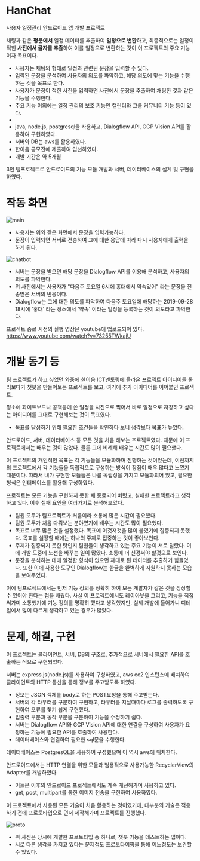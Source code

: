 # HanChat
사용자 일정관리 안드로이드 앱 개발 프로젝트

채팅과 같은 **평문에서** 일정 데이터를 추출하여 **일정으로 변환**하고,
최종적으로는 일정이 적힌 **사진에서 글자를 추출**하여 이를 일정으로 변환하는 것이 이 프로젝트의 주요 기능이자 목표이다.
- 사용자는 채팅의 형태로 일정과 관련된 문장을 입력할 수 있다.
- 입력된 문장을 분석하여 사용자의 의도를 파악하고, 해당 의도에 맞는 기능을 수행하는 것을 목표로 한다.
- 사용자가 문장이 적힌 사진을 입력하면 사진에서 문장을 추출하여 채팅한 것과 같은 기능을 수행한다.
- 주요 기능 이외에는 일정 관리의 보조 기능인 캘린더와 그룹 커뮤니티 기능 등이 있다.
-
- java, node.js, postgresql을 사용하고, Dialogflow API, GCP Vision API를 활용하여 구현하였다.
- 서버와 DB는 aws를 활용하였다.
- 한이음 공모전에 제출하여 입선하였다.
- 개발 기간은 약 5개월

3인 팀프로젝트로 안드로이드의 기능 모듈 개발과 서버, 데이터베이스의 설계 및 구현을 하였다.

작동 화면
==================
![main](./sample_images/capture.JPG)

- 사용자는 위와 같은 화면에서 문장을 입력가능하다.
- 문장이 입력되면 서버로 전송하여 그에 대한 응답에 따라 다시 사용자에게 출력을 하게 된다.

![chatbot](./sample_images/chatbotServer.png)

- 서버는 문장을 받으면 해당 문장을 Dialogflow API를 이용해 분석하고, 사용자의 의도를 파악한다.
- 위 사진에서는 사용자가 "다음주 토요일 6시에 홍대에서 약속있어" 라는 문장을 전송받은 서버의 반응이다.
- Dialogflow는 그에 대한 의도를 파악하여 다음주 토요일에 해당하는 2019-09-28 18시에 '홍대' 라는 장소에서 '약속' 이라는 일정을 등록하는 것이 의도라고 파악한다.

프로젝트 종료 시점의 실행 영상은 youtube에 업로드되어 있다.
https://www.youtube.com/watch?v=73255TWkajU


개발 동기 등
=================
팀 프로젝트가 하고 싶었던 와중에 한이음 ICT멘토링에 올라온 프로젝트 아이디어들 둘러보다가 챗봇을 만들어보는 프로젝트를 보고,
여기에 추가 아이디어를 이어붙인 프로젝트.

평소에 화이트보드나 공책등에 쓴 일정을 사진으로 찍어서 바로 일정으로 저장하고 싶다는 아이디어를 그대로 구현해보는 것이 목표였다.
- 목표를 달성하기 위해 필요한 조건들을 확인하다 보니 생각보다 목표가 높았다.

안드로이드, 서버, 데이터베이스 등 모든 것을 처음 해보는 프로젝트였다.
때문에 이 프로젝트에서는 배우는 것이 많았다. 물론 그에 비례해 배우는 시간도 많이 필요했다.

이 프로젝트의 개인적인 목표는 각 기능들을 모듈화하며 진행하는 것이었는데, 이전까지의 프로젝트에서 각 기능들을 독립적으로 구성하는 방식이 장점이 매우 많다고 느꼈기 때문이다.
따라서 내가 구현한 모듈들은 나름 독립성을 가지고 모듈화되어 있고, 필요한 형식은 인터페이스를 활용해 구성하였다.

프로젝트는 모든 기능을 구현하지 못한 채 종료되어 버렸고, 실패한 프로젝트라고 생각하고 있다. 이후 실패 요인을 여러가지로 분석해보았다.
- 팀원 모두가 팀프로젝트가 처음이라 소통에 많은 시간이 필요했다.
- 팀원 모두가 처음 다뤄보는 분야였기에 배우는 시간도 많이 필요했다.
- 목표로 너무 많은 것을 설정했다. 목표에 이것저것을 많이 붙였기에 집중되지 못했다. 목표를 설정할 때에는 하나의 주제로 집중하는 것이 좋아보인다.
- 주제가 집중되지 못한 탓인지 팀원들이 생각하고 있는 주요 기능이 서로 달랐다. 이에 개발 도중에 노선을 바꾸는 일이 많았다. 소통에 더 신경써야 할것으로 보인다.
- 문장을 분석하는 데에 일정한 형식이 없으면 제대로 된 데이터를 추출하기 힘들었다. 또한 이에 사용한 도구인 Dialogflow는 한글을 완벽하게 지원하지 못하는 모습을 보여주었다.

이에 팀프로젝트에서는 먼저 기능 정의를 정확히 하여 모든 개발자가 같은 것을 상상할 수 있어야 한다는 점을 배웠다. 
사실 이 프로젝트에서도 레이아웃을 그리고, 기능을 직접 써가며 소통했기에 기능 정의를 명확히 했다고 생각했지만, 
실제 개발에 들어가니 디테일에서 많이 다르게 생각하고 있는 경우가 많았다.


문제, 해결, 구현
======================
이 프로젝트는 클라이언트, 서버, DB의 구조로, 추가적으로 서버에서 필요한 API를 호출하는 식으로 구현되었다.

서버는 express.js(node.js)를 사용하여 구성하였고, aws ec2 인스턴스에 배치하여 클라이언트와 HTTP 통신을 통해 정보를 주고받도록 하였다.
- 정보는 JSON 객체를 body로 하는 POST요청을 통해 주고받는다.
- 서버의 각 라우터를 구분하여 구현하고, 라우터를 지날때마다 로그를 출력하도록 구현하여 오류를 찾기 쉽게 구현했다.
- 입출력 부분과 동작 부분을 구분하여 기능을 수정하기 쉽다.
- 서버는 Dialogflow API와 GCP Vision API에 대한 연결을 구성하여 사용자가 요청하는 기능에 필요한 API를 호출하여 사용한다.
- 데이터베이스와 연결하여 필요한 sql문을 수행한다.

데이터베이스는 PostgresQL을 사용하여 구성했으며 이 역시 aws에 위치한다.

안드로이드에서는 HTTP 연결을 위한 모듈과 범용적으로 사용가능한 RecyclerView의 Adapter를 개발하였다. 
- 이들은 이후의 안드로이드 프로젝트에서도 계속 개선해가며 사용하고 있다.
- get, post, multipart를 통한 이미지 전송을 구현하여 사용하였다.

이 프로젝트에서 사용된 모든 기술이 처음 활용하는 것이였기에, 대부분의 기술은 적용하기 전에 프로토타입으로 먼저 제작해가며 프로젝트를 진행했다.

![proto](./sample_images/chatbotPrototype.JPG)

- 위 사진은 당시에 개발한 프로토타입 중 하나로, 챗봇 기능을 테스트하는 앱이다.
- 서로 다른 생각을 가지고 있다는 문제점도 프로토타이핑을 통해 어느정도는 보완할 수 있었다.

